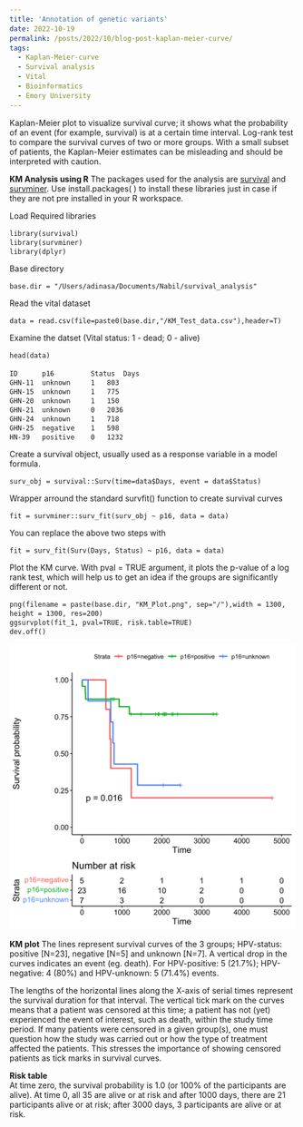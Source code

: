 ```yaml
---
title: 'Annotation of genetic variants'
date: 2022-10-19
permalink: /posts/2022/10/blog-post-kaplan-meier-curve/
tags:
  - Kaplan-Meier-curve
  - Survival analysis
  - Vital
  - Bioinformatics 
  - Emory University
---
```

Kaplan-Meier plot to visualize survival curve; it shows what the probability of an event (for example, survival) is at a certain time interval. Log-rank test to compare the survival curves of two or more groups. With a small subset of patients, the Kaplan-Meier estimates can be misleading and should be interpreted with caution. 

**KM Analysis using R**
The packages used for the analysis are [survival](https://cran.r-project.org/web/packages/survival/index.html) and [survminer](https://cran.r-project.org/web/packages/survminer/index.html). Use install.packages( ) to install these libraries just in case if they are not pre installed in your R workspace.

Load Required libraries
```  
library(survival)  
library(survminer)  
library(dplyr)
```  
Base directory 
```
base.dir = "/Users/adinasa/Documents/Nabil/survival_analysis"   
```  
Read the vital dataset  
```  
data = read.csv(file=paste0(base.dir,"/KM_Test_data.csv"),header=T)  
```  

Examine the datset (Vital status: 1 - dead; 0 - alive)  
```
head(data)  
  
ID      p16 		Status	Days  
GHN-11  unknown		1  	803  
GHN-15  unknown		1  	775  
GHN-20  unknown		1  	150  
GHN-21  unknown		0 	2036  
GHN-24  unknown		1  	718  
GHN-25	negative	1  	598  
HN-39	positive	0	1232  
```  

Create a survival object, usually used as a response variable in a model formula. 

```  
surv_obj = survival::Surv(time=data$Days, event = data$Status)  
```  

Wrapper arround the standard survfit() function to create survival curves

```
fit = survminer::surv_fit(surv_obj ~ p16, data = data)
```  

You can replace the above two steps with 
```  
fit = surv_fit(Surv(Days, Status) ~ p16, data = data)  
```  

Plot the KM curve. With pval = TRUE argument, it plots the p-value of a log rank test, which will help us to get an idea if the groups are significantly different or not.      
```  
png(filename = paste(base.dir, "KM_Plot.png", sep="/"),width = 1300, height = 1300, res=200)  
ggsurvplot(fit_1, pval=TRUE, risk.table=TRUE)  
dev.off()  
```

![KM Plot](/images/KM_plot.png)


**KM plot**
The lines represent survival curves of the 3 groups; HPV-status: positive [N=23], negative [N=5] and unknown [N=7]. A vertical drop in the curves indicates an event (eg. death). For HPV-positive: 5 (21.7%); HPV-negative: 4 (80%) and HPV-unknown: 5 (71.4%) events.  
 
The lengths of the horizontal lines along the X-axis of serial times represent the survival duration for that interval. The vertical tick mark on the curves means that a patient was censored at this time; a patient has not (yet) experienced the event of interest, such as death, within the study time period. If many patients were censored in a given group(s), one must question how the study was carried out or how the type of treatment affected the patients. This stresses the importance of showing censored patients as tick marks in survival curves.  
 
**Risk table**     
At time zero, the survival probability is 1.0 (or 100% of the participants are alive). At time 0, all 35 are alive or at risk and after 1000 days, there are 21 participants alive or at risk; after 3000 days, 3 participants are alive or at risk. 

